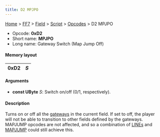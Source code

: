 ```yaml
---
title: D2 MPJPO
---
```


[Home](../../../../Main%20Page.md) > [FF7](../../../../FF7.md) > [Field](../../../Field.md) > [Script](../../Script.md) > [Opcodes](../Opcodes.md) > D2 MPJPO

-   Opcode: **0xD2**
-   Short name: **MPJPO**
-   Long name: Gateway Switch (Map Jump Off)

#### Memory layout

| 0xD2 | *S* |
|------|-----|

#### Arguments

-   **const UByte** *S*: Switch on/off (0/1, respectively).

#### Description

Turns on or off all the [gateways][] in the current field. If set to
off, the player will not be able to transition to other fields defined
by the gateways. MAPJUMP opcodes are not affected, and so a combination
of [LINEs][] and [MAPJUMP][] could still achieve this.

  [gateways]: ../../3D%20Related.md "wikilink"
  [LINEs]: D0%20LINE.md "wikilink"
  [MAPJUMP]: 60%20MAPJUMP.md "wikilink"
